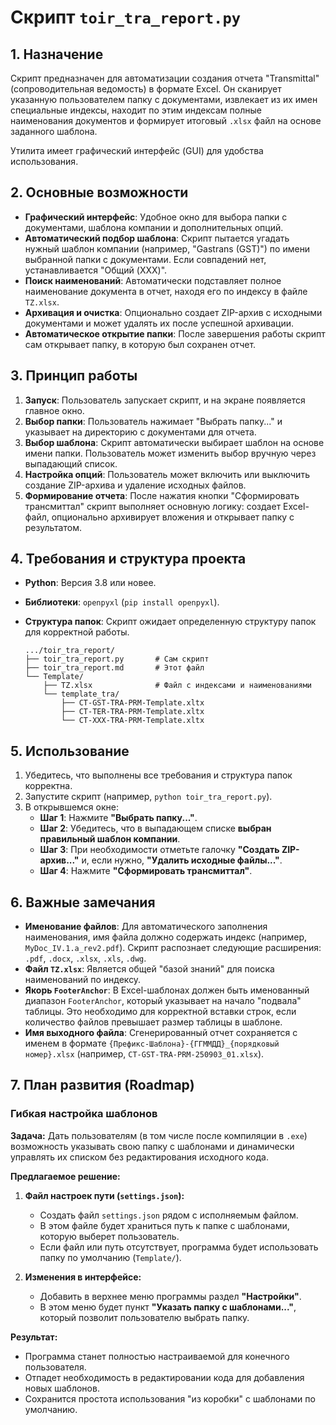 # Скрипт `toir_tra_report.py`

## 1. Назначение

Скрипт предназначен для автоматизации создания отчета "Transmittal" (сопроводительная ведомость) в формате Excel. Он сканирует указанную пользователем папку с документами, извлекает из их имен специальные индексы, находит по этим индексам полные наименования документов и формирует итоговый `.xlsx` файл на основе заданного шаблона.

Утилита имеет графический интерфейс (GUI) для удобства использования.

## 2. Основные возможности

- **Графический интерфейс**: Удобное окно для выбора папки с документами, шаблона компании и дополнительных опций.
- **Автоматический подбор шаблона**: Скрипт пытается угадать нужный шаблон компании (например, "Gastrans (GST)") по имени выбранной папки с документами. Если совпадений нет, устанавливается "Общий (XXX)".
- **Поиск наименований**: Автоматически подставляет полное наименование документа в отчет, находя его по индексу в файле `TZ.xlsx`.
- **Архивация и очистка**: Опционально создает ZIP-архив с исходными документами и может удалять их после успешной архивации.
- **Автоматическое открытие папки**: После завершения работы скрипт сам открывает папку, в которую был сохранен отчет.

## 3. Принцип работы

1.  **Запуск**: Пользователь запускает скрипт, и на экране появляется главное окно.
2.  **Выбор папки**: Пользователь нажимает "Выбрать папку..." и указывает на директорию с документами для отчета.
3.  **Выбор шаблона**: Скрипт автоматически выбирает шаблон на основе имени папки. Пользователь может изменить выбор вручную через выпадающий список.
4.  **Настройка опций**: Пользователь может включить или выключить создание ZIP-архива и удаление исходных файлов.
5.  **Формирование отчета**: После нажатия кнопки "Сформировать трансмиттал" скрипт выполняет основную логику: создает Excel-файл, опционально архивирует вложения и открывает папку с результатом.

## 4. Требования и структура проекта

- **Python**: Версия 3.8 или новее.
- **Библиотеки**: `openpyxl` (`pip install openpyxl`).
- **Структура папок**: Скрипт ожидает определенную структуру папок для корректной работы.

  ```
  .../toir_tra_report/
  ├── toir_tra_report.py       # Сам скрипт
  ├── toir_tra_report.md       # Этот файл
  └── Template/
      ├── TZ.xlsx              # Файл с индексами и наименованиями
      └── template_tra/
          ├── CT-GST-TRA-PRM-Template.xltx
          ├── CT-TER-TRA-PRM-Template.xltx
          └── CT-XXX-TRA-PRM-Template.xltx
  ```

## 5. Использование

1.  Убедитесь, что выполнены все требования и структура папок корректна.
2.  Запустите скрипт (например, `python toir_tra_report.py`).
3.  В открывшемся окне:
    - **Шаг 1**: Нажмите **"Выбрать папку..."**.
    - **Шаг 2**: Убедитесь, что в выпадающем списке **выбран правильный шаблон компании**.
    - **Шаг 3**: При необходимости отметьте галочку **"Создать ZIP-архив..."** и, если нужно, **"Удалить исходные файлы..."**.
    - **Шаг 4**: Нажмите **"Сформировать трансмиттал"**.

## 6. Важные замечания

- **Именование файлов**: Для автоматического заполнения наименования, имя файла должно содержать индекс (например, `MyDoc_IV.1.a_rev2.pdf`). Скрипт распознает следующие расширения: `.pdf`, `.docx`, `.xlsx`, `.xls`, `.dwg`.
- **Файл `TZ.xlsx`**: Является общей "базой знаний" для поиска наименований по индексу.
- **Якорь `FooterAnchor`**: В Excel-шаблонах должен быть именованный диапазон `FooterAnchor`, который указывает на начало "подвала" таблицы. Это необходимо для корректной вставки строк, если количество файлов превышает размер таблицы в шаблоне.
- **Имя выходного файла**: Сгенерированный отчет сохраняется с именем в формате `{Префикс-Шаблона}-{ГГММДД}_{порядковый номер}.xlsx` (например, `CT-GST-TRA-PRM-250903_01.xlsx`).

## 7. План развития (Roadmap)

### Гибкая настройка шаблонов

**Задача:** Дать пользователям (в том числе после компиляции в `.exe`) возможность указывать свою папку с шаблонами и динамически управлять их списком без редактирования исходного кода.

**Предлагаемое решение:**

1.  **Файл настроек пути (`settings.json`):**
    *   Создать файл `settings.json` рядом с исполняемым файлом.
    *   В этом файле будет храниться путь к папке с шаблонами, которую выберет пользователь.
    *   Если файл или путь отсутствует, программа будет использовать папку по умолчанию (`Template/`).

2.  **Изменения в интерфейсе:**
    *   Добавить в верхнее меню программы раздел **"Настройки"**.
    *   В этом меню будет пункт **"Указать папку с шаблонами..."**, который позволит пользователю выбрать папку.

**Результат:**
*   Программа станет полностью настраиваемой для конечного пользователя.
*   Отпадет необходимость в редактировании кода для добавления новых шаблонов.
*   Сохранится простота использования "из коробки" с шаблонами по умолчанию.
